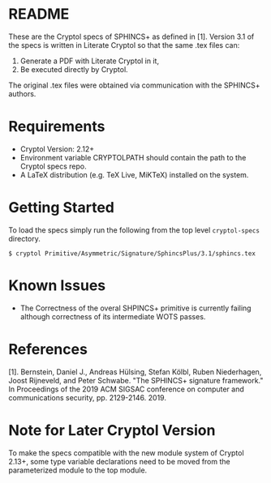 # README

These are the Cryptol specs of SPHINCS+ as defined in [1]. Version 3.1 of the specs is written in Literate Cryptol so that the same .tex files can:
1. Generate a PDF with Literate Cryptol in it,
1. Be executed directly by Cryptol.

The original .tex files were obtained via communication with the SPHINCS+ authors.

# Requirements

- Cryptol Version: 2.12+
- Environment variable CRYPTOLPATH should contain the path to the Cryptol specs repo.
- A LaTeX distribution (e.g. TeX Live, MiKTeX) installed on the system.

# Getting Started
To load the specs simply run the following from the top level `cryptol-specs` directory.

```
$ cryptol Primitive/Asymmetric/Signature/SphincsPlus/3.1/sphincs.tex
```

# Known Issues
- The Correctness of the overal SHPINCS+ primitive is currently failing although correctness of its intermediate WOTS passes.

# References
[1]. Bernstein, Daniel J., Andreas Hülsing, Stefan Kölbl, Ruben Niederhagen, Joost Rijneveld, and Peter Schwabe. "The SPHINCS+ signature framework." In Proceedings of the 2019 ACM SIGSAC conference on computer and communications security, pp. 2129-2146. 2019.

# Note for Later Cryptol Version
To make the specs compatible with the new module system of Cryptol 2.13+, some type variable declarations need to be moved from the parameterized module to the top module.